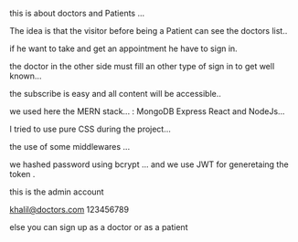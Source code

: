 this is about doctors and Patients ...

The idea is that the visitor before being a Patient can see the doctors list..

if he want to take and  get an appointment he have to sign in.

the doctor in the other side must fill an other type of sign in to get well known...

the subscribe is easy and all content will be accessible..

we used here the MERN stack... :  MongoDB Express React and NodeJs...

I tried to use pure CSS during the project...

the use of some middlewares ...

we hashed password using bcrypt ... and we use JWT for generetaing the token .



 this is the admin account 
 
khalil@doctors.com
123456789


else you can sign up as a doctor or as a patient

